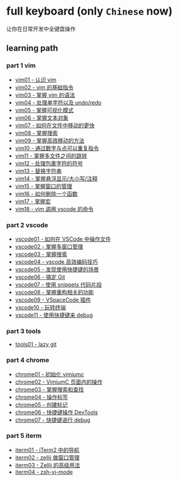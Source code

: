 # full keyboard (only `Chinese` now) 
 让你在日常开发中全键盘操作 
## learning path 

 ### part 1 vim 
- [vim01 - 认识 vim](docs/01_vim01.md)
- [vim02 - vim 的基础指令](docs/01_vim02.md)
- [vim03 - 掌握 vim 的语法](docs/01_vim03.md)
- [vim04 - 处理单字符以及 undo/redo](docs/01_vim04.md)
- [vim05 - 掌握可视化模式](docs/01_vim05.md)
- [vim06 - 掌握文本对象](docs/01_vim06.md)
- [vim07 - 如何在文件中移动的更快](docs/01_vim07.md)
- [vim08 - 掌握搜索](docs/01_vim08.md)
- [vim09 - 掌握高效移动的方法](docs/01_vim09.md)
- [vim10 - 通过数字与点可以重复指令](docs/01_vim10.md)
- [vim11 - 掌握多文件之间的跳转](docs/01_vim11.md)
- [vim12 - 处理包裹字符的符号](docs/01_vim12.md)
- [vim13 - 替换字符串](docs/01_vim13.md)
- [vim14 - 掌握悬浮显示/大小写/注释](docs/01_vim14.md)
- [vim15 - 掌握窗口的管理](docs/01_vim15.md)
- [vim16 - 如何删除一个函数](docs/01_vim16.md)
- [vim17 - 掌握宏](docs/01_vim17.md)
- [vim18 - vim 调用 vscode 的命令](docs/01_vim18.md)

 ### part 2 vscode 
- [vscode01 - 如何在 VSCode 中操作文件](docs/02_vscode01.md)
- [vscode02 - 掌握多窗口管理](docs/02_vscode02.md)
- [vscode03 - 掌握搜索](docs/02_vscode03.md)
- [vscode04 - vscode 高效编码技巧](docs/02_vscode04.md)
- [vscode05 - 发现使用快捷键的场景](docs/02_vscode05.md)
- [vscode06 - 搞定 Git](docs/02_vscode06.md)
- [vscode07 - 使用 snippets 代码片段](docs/02_vscode07.md)
- [vscode08 - 掌握重构相关的功能](docs/02_vscode08.md)
- [vscode09 - VSpaceCode 插件](docs/02_vscode09.md)
- [vscode10 - 玩转终端](docs/02_vscode10.md)
- [vscode11 - 使用快捷键来 debug](docs/02_vscode11.md)

 ### part 3 tools 
- [tools01 - lazy git](docs/03_tools01.md)

 ### part 4 chrome 
- [chrome01 - 初始化 vimiumc](docs/04_chrome01.md)
- [chrome02 - VimiumC 页面内的操作](docs/04_chrome02.md)
- [chrome03 - 掌握搜索和查找](docs/04_chrome03.md)
- [chrome04 - 操作标签](docs/04_chrome04.md)
- [chrome05 - 创建标记](docs/04_chrome05.md)
- [chrome06 - 快捷键操作 DevTools](docs/04_chrome06.md)
- [chrome07 - 快捷键进行 debug](docs/04_chrome07.md)

 ### part 5 iterm 
- [iterm01 - iTerm2 中的导航](docs/05_iterm01.md)
- [iterm02 - zellij 做窗口管理](docs/05_iterm02.md)
- [iterm03 - Zellij 的高级用法](docs/05_iterm03.md)
- [iterm04 - zsh-vi-mode](docs/05_iterm04.md)
